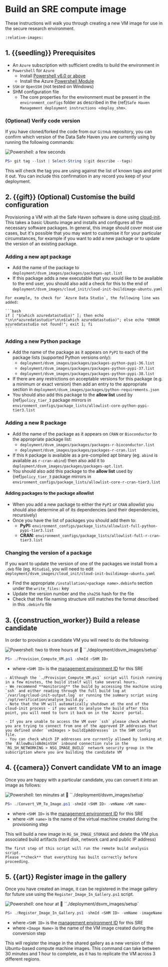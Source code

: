 # Build an SRE compute image

These instructions will walk you through creating a new VM image for use in the secure research environment.

```{include} snippets/00_symbols.partial.md
:relative-images:
```

## 1. {{seedling}} Prerequisites

- An `Azure` subscription with sufficient credits to build the environment in
- `Powershell` for `Azure`
  - Install [Powershell v6.0 or above](https://docs.microsoft.com/en-us/powershell/azure/install-az-ps?view=azps-2.2.0)
  - Install the Azure [Powershell Module](https://docs.microsoft.com/en-us/powershell/azure/install-az-ps?view=azps-2.2.0&viewFallbackFrom=azps-1.3.0)
- `SSH` or `OpenSSH` (not tested on Windows)
- SHM configuration file
  - The core properties for the environment must be present in the `environment_configs` folder as described in the {ref}`Safe Haven Management deployment instructions <deploy_shm>`.

### (Optional) Verify code version

If you have cloned/forked the code from our `GitHub` repository, you can confirm which version of the Data Safe Haven you are currently using by running the following commands:

![Powershell: a few seconds](https://img.shields.io/static/v1?style=for-the-badge&logo=powershell&label=local&color=blue&message=a%20few%20seconds)

```powershell
PS> git tag --list | Select-String $(git describe --tags)
```

This will check the tag you are using against the list of known tags and print it out.
You can include this confirmation in any record you keep of your deployment.

## 2. {{gift}} (Optional) Customise the build configuration

Provisioning a VM with all the Safe Haven software is done using [cloud-init](https://cloudinit.readthedocs.io/en/latest/).
This takes a basic Ubuntu image and installs and configures all the necessary software packages.
In general, this image should cover most use cases, but it's possible that you may want to customise it for your particular circumstances, for example if you want to add a new package or to update the version of an existing package.

### Adding a new apt package

- Add the name of the package to `deployment/dsvm_images/packages/packages-apt.list`
- If this package adds a new executable that you would like to be available to the end user, you should also add a check for this to the end of `deployment/dsvm_images/cloud_init/cloud-init-buildimage-ubuntu.yaml`

````{hint}
For example, to check for `Azure Data Studio`, the following line was added:

```bash
if [ "$(which azuredatastudio)" ]; then echo "\n\n*azuredatastudio*\n\n$(which azuredatastudio)"; else echo "ERROR azuredatastudio not found!"; exit 1; fi
```
````

### Adding a new Python package

- Add the name of the package as it appears on `PyPI` to each of the package lists (supported Python versions only):
  - `deployment/dsvm_images/packages/packages-python-pypi-36.list`
  - `deployment/dsvm_images/packages/packages-python-pypi-37.list`
  - `deployment/dsvm_images/packages/packages-python-pypi-38.list`
- If there are any restrictions on acceptable versions for this package (e.g. a minimum or exact version) then add an entry to the appropriate section in `deployment/dsvm_images/packages/python-requirements.json`
- You should also add this package to the **allow list** used by {ref}`policy_tier_3` package mirrors in `environment_configs/package_lists/allowlist-core-python-pypi-tier3.list`

### Adding a new R package

- Add the name of the package as it appears on `CRAN` or `Bioconductor` to the appropriate package list:
  - `deployment/dsvm_images/packages/packages-r-bioconductor.list`
  - `deployment/dsvm_images/packages/packages-r-cran.list`
- If this `R` package is available as a pre-compiled apt binary (eg. `abind` is available as `r-cran-abind`) then also add it to `deployment/dsvm_images/packages/packages-apt.list`.
- You should also add this package to the **allow list** used by {ref}`policy_tier_3` package mirrors in `environment_configs/package_lists/allowlist-core-r-cran-tier3.list`

#### Adding packages to the package allowlist

- When you add a new package to either the `PyPI` or `CRAN` allowlist you should also determine all of its dependencies (and their dependencies, recursively)
- Once you have the list of packages you should add them to:
  - **PyPI:** `environment_configs/package_lists/allowlist-full-python-pypi-tier3.list`
  - **CRAN:** `environment_configs/package_lists/allowlist-full-r-cran-tier3.list`

### Changing the version of a package

If you want to update the version of one of the packages we install from a `.deb` file (eg. `RStudio`), you will need to edit `deployment/dsvm_images/cloud_init/cloud-init-buildimage-ubuntu.yaml`

- Find the appropriate `/installation/<package name>.debinfo` section under the `write_files:` key
- Update the version number and the `sha256` hash for the file
- Check that the file naming structure still matches the format described in this `.debinfo` file

## 3. {{construction_worker}} Build a release candidate

In order to provision a candidate VM you will need to do the following:

![Powershell: two to three hours](https://img.shields.io/static/v1?style=for-the-badge&logo=powershell&label=local&color=blue&message=two%20to%20three%20hours) at :file_folder: ``./deployment/dsvm_images/setup`

```powershell
PS> ./Provision_Compute_VM.ps1 -shmId <SHM ID>
```

- where `<SHM ID>` is the [management environment ID](how-to-deploy-shm.md#management-environment-id) for this SRE

```{note}
- Although the `./Provision_Compute_VM.ps1` script will finish running in a few minutes, the build itself will take several hours.
- We recommend **monitoring** the build by accessing the machine using `ssh` and either reading through the full build log at `/var/log/cloud-init-output.log` or running the summary script using `/opt/verification/analyse_build.py`.
- Note that the VM will automatically shutdown at the end of the cloud-init process - if you want to analyse the build after this point, you will need to turn it back on in the `Azure` portal.
```

```{error}
- If you are unable to access the VM over `ssh` please check whether you are trying to connect from one of the approved IP addresses that you defined under `vmImages > buildIpAddresses` in the SHM config file.
- You can check which IP addresses are currently allowed by looking at the `AllowBuildAdminSSH` inbound connection rule in the `RG_SH_NETWORKING > NSG_IMAGE_BUILD` network security group in the subscription where you are building the candidate VM
```

## 4. {{camera}} Convert candidate VM to an image

Once you are happy with a particular candidate, you can convert it into an image as follows:

![Powershell: ten minutes](https://img.shields.io/static/v1?style=for-the-badge&logo=powershell&label=local&color=blue&message=ten%20minutes) at :file_folder: ``./deployment/dsvm_images/setup`

```powershell
PS> ./Convert_VM_To_Image.ps1 -shmId <SHM ID> -vmName <VM name>
```

- where `<SHM ID>` is the [management environment ID](how-to-deploy-shm.md#management-environment-id) for this SRE
- where `<VM name>` is the name of the virtual machine created during the provisioning step

This will build a new image in `RG_SH_IMAGE_STORAGE` and delete the VM plus associated build artifacts (hard disk, network card and public IP address)

```{note}
The first step of this script will run the remote build analysis script.
Please **check** that everything has built correctly before proceeding.
```

## 5. {{art}} Register image in the gallery

Once you have created an image, it can be registered in the image gallery for future use using the `Register_Image_In_Gallery.ps1` script.

![Powershell: one hour](https://img.shields.io/static/v1?style=for-the-badge&logo=powershell&label=local&color=blue&message=one%20hour) at :file_folder: ``./deployment/dsvm_images/setup`

```powershell
PS> ./Register_Image_In_Gallery.ps1 -shmId <SHM ID> -vmName -imageName <Image name>
```

- where `<SHM ID>` is the [management environment ID](how-to-deploy-shm.md#management-environment-id) for this SRE
- where `<Image Name>` is the name of the VM image created during the conversion step

This will register the image in the shared gallery as a new version of the Ubuntu-based compute machine images.
This command can take between 30 minutes and 1 hour to complete, as it has to replicate the VM across 3 different regions.
